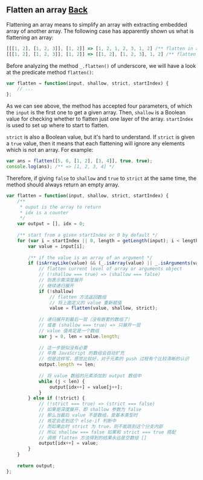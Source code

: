 ## Flatten an array [Back](./../underscore.md)

Flattening an array means to simplify an array with extracting embedded array of another array. The following case has apparently shown us what is flattening an array:

```js
[[[1, 2], [1, 2, 3]], [1, 2]] => [1, 2, 1, 2, 3, 1, 2] /** flatten in a deep way */
[[[1, 2], [1, 2, 3]], [1, 2]] => [[1, 2], [1, 2, 3], 1, 2] /** flatten only one layer */
```

Before analyzing the method `_.flatten()` of underscore, we will have a look at the predicate method `flatten()`:

```js
var flatten = function(input, shallow, strict, startIndex) {
    // ...
};
```

As we can see above, the method has accepted four parameters, of which the `input` is the first one to get a given array. Then, `shallow` is a Boolean value for checking whether to flatten just one layer of the array. `startIndex` is used to set up where to start to flatten.

`strict` is also a Boolean value, but it's hard to understand. If `strict` is given a `true` value, then it means that each flattening will ignore any elements which is not an array. For example:

```js
var ans = flatten([5, 6, [1, 2], [3, 4]], true, true);
console.log(ans); /** => [1, 2, 3, 4] */
```

Therefore, if giving `false` to `shallow` and `true` to `strict` at the same time, the method should always return an empty array.

```js
var flatten = function(input, shallow, strict, startIndex) {
    /**
     * ouput is the array to return
     * idx is a counter
     */
    var output = [], idx = 0;
    
    /** start from a given startIndex or 0 by default */
    for (var i = startIndex || 0, length = getLength(input); i < length; i++) {
        var value = input[i];
        
        /** if the value is an array of an argument */
        if (isArrayLike(value) && (_.isArray(value) || _.isArguments(value))) {
            // flatten current level of array or arguments object
            // (!shallow === true) => (shallow === false)
            // 则表示需深度展开
            // 继续递归展开
            if (!shallow) 
                // flatten 方法返回数组
                // 将上面定义的 value 重新赋值
                value = flatten(value, shallow, strict);
            
            // 递归展开到最后一层（没有嵌套的数组了）
            // 或者 (shallow === true) => 只展开一层
            // value 值肯定是一个数组
            var j = 0, len = value.length;
            
            // 这一步貌似没有必要
            // 毕竟 JavaScript 的数组会自动扩充
            // 但是这样写，感觉比较好，对于元素的 push 过程有个比较清晰的认识
            output.length += len;
            
            // 将 value 数组的元素添加到 output 数组中
            while (j < len) {
                output[idx++] = value[j++];
            }
        } else if (!strict) { 
            // (!strict === true) => (strict === false)
            // 如果是深度展开，即 shallow 参数为 false
            // 那么当最后 value 不是数组，是基本类型时
            // 肯定会走到这个 else-if 判断中
            // 而如果此时 strict 为 true，则不能跳到这个分支内部
            // 所以 shallow === false 如果和 strict === true 搭配
            // 调用 flatten 方法得到的结果永远是空数组 []
            output[idx++] = value;
        }
    }
    
    return output;
};
```


